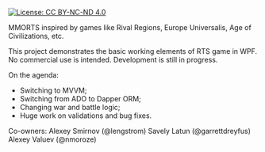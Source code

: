 [![License: CC BY-NC-ND 4.0](https://img.shields.io/badge/License-CC%20BY--NC--ND%204.0-lightgrey.svg)](https://creativecommons.org/licenses/by-nc-nd/4.0/)

MMORTS inspired by games like Rival Regions, Europe Universalis, Age of Civilizations, etc. 

This project demonstrates the basic working elements of RTS game in WPF. No commercial use is intended.
Development is still in progress.

On the agenda:
- Switching to MVVM; 
- Switching from ADO to Dapper ORM;
- Changing war and battle logic;
- Huge work on validations and bug fixes.

Co-owners:
Alexey Smirnov (@lengstrom)
Savely Latun (@garrettdreyfus)
Alexey Valuev (@nmoroze)

